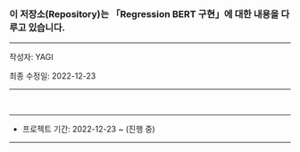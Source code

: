 ### 이 저장소(Repository)는 「Regression BERT 구현」에 대한 내용을 다루고 있습니다.

***
작성자: YAGI<br>

최종 수정일: 2022-12-23
***

<br>

***
+ 프로젝트 기간: 2022-12-23 ~ (진행 중)
***
